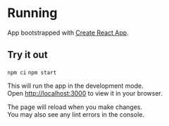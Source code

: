 # Running

App bootstrapped with [Create React App](https://github.com/facebook/create-react-app).

## Try it out

`npm ci`
`npm start`

This will run the app in the development mode.\
Open [http://localhost:3000](http://localhost:3000) to view it in your browser.

The page will reload when you make changes.\
You may also see any lint errors in the console.
